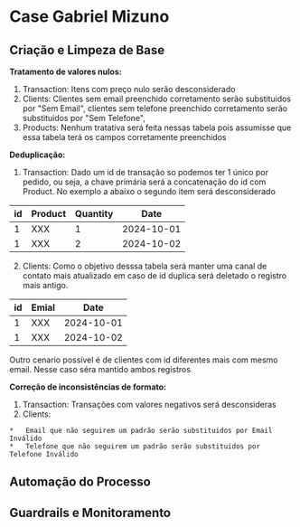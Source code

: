 # Case Gabriel Mizuno

## Criação e Limpeza de Base
**Tratamento de valores nulos:**

1.   Transaction: Itens com preço nulo serão desconsiderado
2.   Clients: Clientes sem email preenchido corretamento serão substituidos por "Sem Email", clientes sem telefone preenchido corretamento serão substituidos por "Sem Telefone",
3.   Products: Nenhum tratativa será feita nessas tabela pois assumisse que essa tabela terá os campos corretamente preenchidos

**Deduplicação:**

1.   Transaction: Dado um id de transação so podemos ter 1 único por pedido, ou seja, a chave primária será a concatenação do id com Product. No exemplo a abaixo o segundo item será desconsiderado

| id | Product | Quantity | Date       |
|----|---------|----------|------------|
| 1  | XXX     | 1        | 2024-10-01 |
| 1  | XXX     | 2        | 2024-10-02 |


2.   Clients: Como o objetivo desssa tabela será manter uma canal de contato mais atualizado em caso de id duplica será deletado o registro mais antigo.

| id | Emial | Date       |
|----|-------|------------|
| 1  | XXX   | 2024-10-01 |
| 1  | XXX   | 2024-10-02 |

Outro cenario possível é de clientes com id diferentes mais com mesmo email. Nesse caso séra mantido ambos registros

**Correção de inconsistências de formato:**

1.   Transaction: Transações com valores negativos será desconsideras
2.   Clients:

    *   Email que não seguirem um padrão serão substituidos por Email Inválido
    *   Telefone que não seguirem um padrão serão substituidos por Telefone Inválido


## Automação do Processo

## Guardrails e Monitoramento